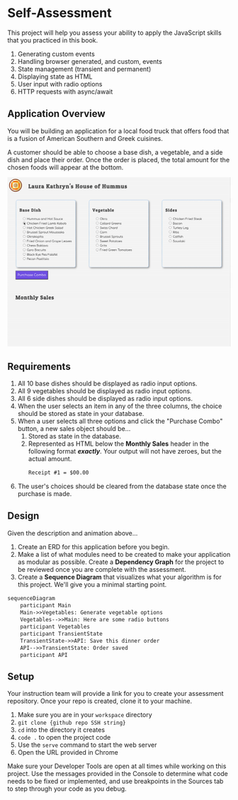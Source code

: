 # Self-Assessment

This project will help you assess your ability to apply the JavaScript skills that you practiced in this book.

1. Generating custom events
2. Handling browser generated, and custom, events
4. State management (transient and permanent)
5. Displaying state as HTML
6. User input with radio options
7. HTTP requests with async/await

## Application Overview

You will be building an application for a local food truck that offers food that is a fusion of American Southern and Greek cuisines.

A customer should be able to choose a base dish, a vegetable, and a side dish and place their order. Once the order is placed, the total amount for the chosen foods will appear at the bottom.

![](./images/book-4-assessment.gif)

## Requirements

1. All 10 base dishes should be displayed as radio input options.
1. All 9 vegetables should be displayed as radio input options.
1. All 6 side dishes should be displayed as radio input options.
1. When the user selects an item in any of the three columns, the choice should be stored as state in your database.
1. When a user selects all three options and click the "Purchase Combo" button, a new sales object should be...
    1. Stored as state in the database.
    1. Represented as HTML below the **Monthly Sales** header in the following format **_exactly_**. Your output will not have zeroes, but the actual amount.
        ```html
        Receipt #1 = $00.00
        ```
1. The user's choices should be cleared from the database state once the purchase is made.

## Design

Given the description and animation above...

1. Create an ERD for this application before you begin.
1. Make a list of what modules need to be created to make your application as modular as possible. Create a **Dependency Graph** for the project to be reviewed once you are complete with the assessment.
1. Create a **Sequence Diagram** that visualizes what your algorithm is for this project. We'll give you a minimal starting point.

```mermaid
sequenceDiagram
    participant Main
    Main->>Vegetables: Generate vegetable options
    Vegetables-->>Main: Here are some radio buttons
    participant Vegetables
    participant TransientState
    TransientState->>API: Save this dinner order
    API-->>TransientState: Order saved
    participant API
```

## Setup

Your instruction team will provide a link for you to create your assessment repository. Once your repo is created, clone it to your machine.

1. Make sure you are in your `workspace` directory
1. `git clone {github repo SSH string}`
1. `cd` into the directory it creates
1. `code .` to open the project code
1. Use the `serve` command to start the web server
1. Open the URL provided in Chrome

Make sure your Developer Tools are open at all times while working on this project. Use the messages provided in the Console to determine what code needs to be fixed or implemented, and use breakpoints in the Sources tab to step through your code as you debug.
